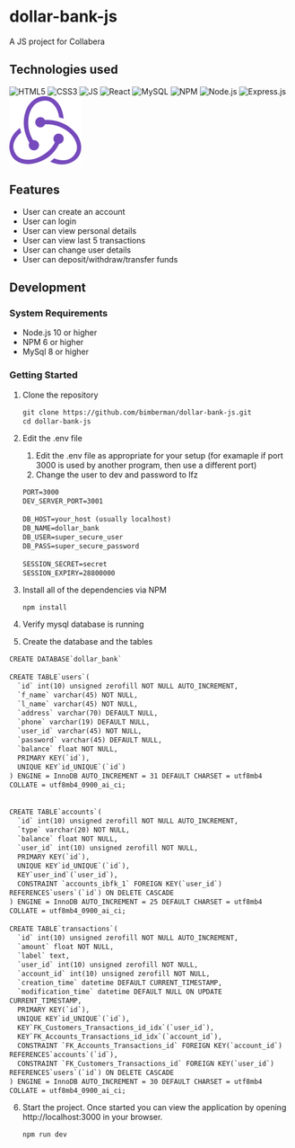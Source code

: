 # dollar-bank-js
A JS project for Collabera

## Technologies used

![HTML5](https://icongr.am/devicon/html5-original-wordmark.svg?size=128&color=currentColor)
![CSS3](https://icongr.am/devicon/css3-original-wordmark.svg?size=128&color=currentColor)
![JS](https://icongr.am/devicon/javascript-original.svg?size=128&color=currentColor)
![React](https://icongr.am/devicon/react-original-wordmark.svg?size=128&color=currentColor)
![MySQL](https://icongr.am/devicon/mysql-original-wordmark.svg?size=128&color=currentColor)
![NPM](https://icongr.am/devicon/npm-original-wordmark.svg?size=128&color=currentColor)
![Node.js](https://icongr.am/devicon/nodejs-original-wordmark.svg?size=128&color=currentColor)
![Express.js](https://icongr.am/devicon/express-original-wordmark.svg?size=128&color=currentColor)
![Redux](https://raw.githubusercontent.com/bimberman/dollar-bank-js/master/icons/redux.png)

## Features

* User can create an account
* User can login
* User can view personal details
* User can view last 5 transactions
* User can change user details
* User can deposit/withdraw/transfer funds

## Development

### System Requirements

- Node.js 10 or higher
- NPM 6 or higher
- MySql 8 or higher

### Getting Started

1. Clone the repository
    ```shell
    git clone https://github.com/bimberman/dollar-bank-js.git
    cd dollar-bank-js
    ```
2. Edit the .env file
    1. Edit the .env file as appropriate for your setup (for examaple if port 3000 is used by another program, then use a different port)
    2. Change the user to dev and password to lfz
    ```
    PORT=3000
    DEV_SERVER_PORT=3001

    DB_HOST=your_host (usually localhost)
    DB_NAME=dollar_bank
    DB_USER=super_secure_user
    DB_PASS=super_secure_password

    SESSION_SECRET=secret
    SESSION_EXPIRY=28800000
    ```
3. Install all of the dependencies via NPM
    ```shell
    npm install
    ```
4. Verify mysql database is running

5. Create the database and the tables
  ```mysql
  CREATE DATABASE`dollar_bank`

  CREATE TABLE`users`(
    `id` int(10) unsigned zerofill NOT NULL AUTO_INCREMENT,
    `f_name` varchar(45) NOT NULL,
    `l_name` varchar(45) NOT NULL,
    `address` varchar(70) DEFAULT NULL,
    `phone` varchar(19) DEFAULT NULL,
    `user_id` varchar(45) NOT NULL,
    `password` varchar(45) DEFAULT NULL,
    `balance` float NOT NULL,
    PRIMARY KEY(`id`),
    UNIQUE KEY`id_UNIQUE`(`id`)
  ) ENGINE = InnoDB AUTO_INCREMENT = 31 DEFAULT CHARSET = utf8mb4 COLLATE = utf8mb4_0900_ai_ci;


  CREATE TABLE`accounts`(
    `id` int(10) unsigned zerofill NOT NULL AUTO_INCREMENT,
    `type` varchar(20) NOT NULL,
    `balance` float NOT NULL,
    `user_id` int(10) unsigned zerofill NOT NULL,
    PRIMARY KEY(`id`),
    UNIQUE KEY`id_UNIQUE`(`id`),
    KEY`user_ind`(`user_id`),
    CONSTRAINT `accounts_ibfk_1` FOREIGN KEY(`user_id`) REFERENCES`users`(`id`) ON DELETE CASCADE
  ) ENGINE = InnoDB AUTO_INCREMENT = 25 DEFAULT CHARSET = utf8mb4 COLLATE = utf8mb4_0900_ai_ci;

  CREATE TABLE`transactions`(
    `id` int(10) unsigned zerofill NOT NULL AUTO_INCREMENT,
    `amount` float NOT NULL,
    `label` text,
    `user_id` int(10) unsigned zerofill NOT NULL,
    `account_id` int(10) unsigned zerofill NOT NULL,
    `creation_time` datetime DEFAULT CURRENT_TIMESTAMP,
    `modification_time` datetime DEFAULT NULL ON UPDATE CURRENT_TIMESTAMP,
    PRIMARY KEY(`id`),
    UNIQUE KEY`id_UNIQUE`(`id`),
    KEY`FK_Customers_Transactions_id_idx`(`user_id`),
    KEY`FK_Accounts_Transactions_id_idx`(`account_id`),
    CONSTRAINT `FK_Accounts_Transactions_id` FOREIGN KEY(`account_id`) REFERENCES`accounts`(`id`),
    CONSTRAINT `FK_Customers_Transactions_id` FOREIGN KEY(`user_id`) REFERENCES`users`(`id`) ON DELETE CASCADE
  ) ENGINE = InnoDB AUTO_INCREMENT = 30 DEFAULT CHARSET = utf8mb4 COLLATE = utf8mb4_0900_ai_ci;
  ```

6. Start the project. Once started you can view the application by opening http://localhost:3000 in your browser.
    ```shell
    npm run dev
    ```
